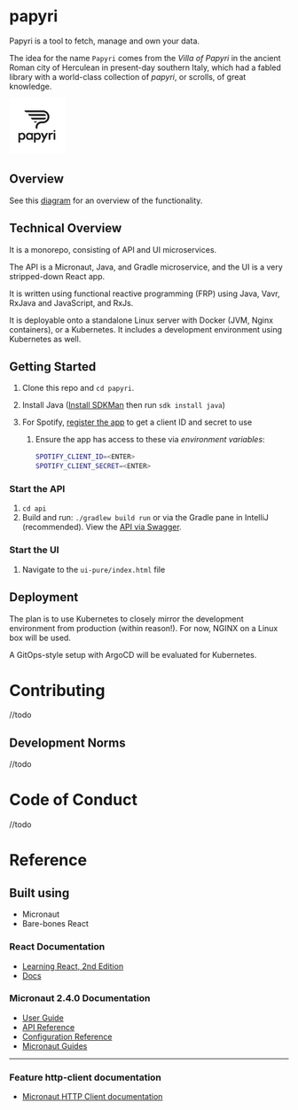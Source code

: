 # papyri

Papyri is a tool to fetch, manage and own your data.

The idea for the name `Papyri` comes from the _Villa of Papyri_ in the ancient Roman city of Herculean in present-day southern Italy, which had a fabled library with a world-class collection of _papyri_, or scrolls, of great knowledge.

<img src="https://github.com/Wyntuition/papyri/raw/main/papyri(WoB).jpeg" width="100">

## Overview

See this [diagram](https://miro.com/app/board/o9J_lLMivaI=/) for an overview of the functionality.

## Technical Overview 

It is a monorepo, consisting of API and UI microservices.

The API is a Micronaut, Java, and Gradle microservice, and the UI is a very stripped-down React app.

It is written using functional reactive programming (FRP) using Java, Vavr, RxJava and JavaScript, and RxJs.

It is deployable onto a standalone Linux server with Docker (JVM, Nginx containers), or a Kubernetes. It includes a development environment using Kubernetes as well.

## Getting Started 

1. Clone this repo and `cd papyri`.

1. Install Java ([Install SDKMan](https://sdkman.io/install) then run `sdk install java`)

1. For Spotify, [register the app](https://developer.spotify.com/documentation/general/guides/app-settings/#register-your-app) to get a client ID and secret to use

    1. Ensure the app has access to these via *environment variables*:
        ```bash 
        SPOTIFY_CLIENT_ID=<ENTER>
        SPOTIFY_CLIENT_SECRET=<ENTER>
        ```

### Start the API

1. `cd api`
1. Build and run: `./gradlew build run` or via the Gradle pane in IntelliJ (recommended). View the [API via Swagger](http://localhost:8080/swagger/views/swagger-ui/).

### Start the UI

1. Navigate to the `ui-pure/index.html` file

## Deployment 

The plan is to use Kubernetes to closely mirror the development environment from production (within reason!). For now, NGINX on a Linux box will be used.

A GitOps-style setup with ArgoCD will be evaluated for Kubernetes.  

# Contributing

//todo

## Development Norms

//todo

# Code of Conduct

//todo

# Reference

## Built using 
- Micronaut
- Bare-bones React


### React Documentation

- [Learning React, 2nd Edition](https://learning.oreilly.com/library/view/learning-react-2nd/9781492051718/ch01.html)
- [Docs](https://reactjs.org/docs/)

### Micronaut 2.4.0 Documentation

- [User Guide](https://docs.micronaut.io/2.4.0/guide/index.html)
- [API Reference](https://docs.micronaut.io/2.4.0/api/index.html)
- [Configuration Reference](https://docs.micronaut.io/2.4.0/guide/configurationreference.html)
- [Micronaut Guides](https://guides.micronaut.io/index.html)
---

### Feature http-client documentation

- [Micronaut HTTP Client documentation](https://docs.micronaut.io/latest/guide/index.html#httpClient)

